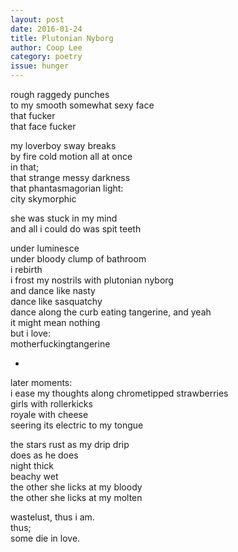 ```yaml
---
layout: post 
date: 2016-01-24
title: Plutonian Nyborg
author: Coop Lee
category: poetry
issue: hunger
---
```

rough raggedy punches  
to my smooth somewhat sexy face  
that fucker  
that face fucker

my loverboy sway breaks  
by fire cold motion all at once  
in that;  
that strange messy darkness  
that phantasmagorian light:  
city skymorphic

she was stuck in my mind  
and all i could do was spit teeth

under luminesce  
under bloody clump of bathroom  
i rebirth  
i frost my nostrils with plutonian nyborg  
and dance like nasty  
dance like sasquatchy  
dance along the curb eating tangerine, and yeah  
it might mean nothing  
but i love:  
motherfuckingtangerine

*

later moments:  
i ease my thoughts along chrometipped strawberries  
girls with rollerkicks  
royale with cheese  
seering its electric to my tongue

the stars rust as my drip drip  
does as he does  
night thick  
beachy wet  
the other she licks at my bloody  
the other she licks at my molten

wastelust, thus i am.  
thus;  
some die in love.